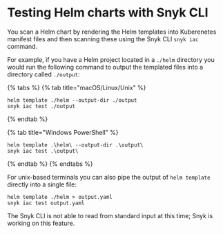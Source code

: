 # Testing Helm charts with Snyk CLI

You scan a Helm chart by rendering the Helm templates into Kuberenetes manifest files and then scanning these using the Snyk CLI `snyk iac` command.

For example, if you have a Helm project located in a `./helm` directory you would run the following command to output the templated files into a directory called `./output`:

{% tabs %}
{% tab title="macOS/Linux/Unix" %}
```
helm template ./helm --output-dir ./output
snyk iac test ./output
```
{% endtab %}

{% tab title="Windows PowerShell" %}
```
helm template .\helm\ --output-dir .\output\
snyk iac test .\output\
```
{% endtab %}
{% endtabs %}

For unix-based terminals you can also pipe the output of `helm template` directly into a single file:

```
helm template ./helm > output.yaml
snyk iac test output.yaml
```

The Snyk CLI is not able to read from standard input at this time; Snyk is working on this feature.
